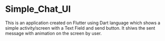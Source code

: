 # Simple_Chat_UI
This is an application created on Flutter using Dart language which shows a simple activity/screen with a Text Field and send button. It shiws the sent message with animation on the screen by user.
